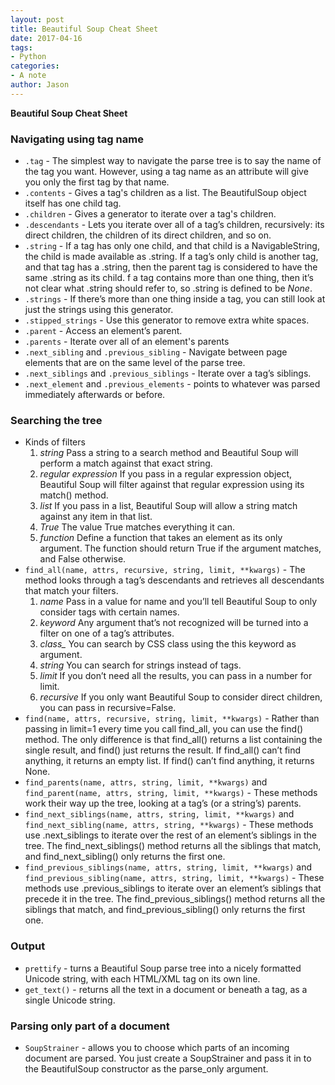 ```yaml
---
layout: post
title: Beautiful Soup Cheat Sheet
date: 2017-04-16
tags:
- Python
categories:
- A note
author: Jason
---
```

**Beautiful Soup Cheat Sheet**

### Navigating using tag name
* `.tag` - The simplest way to navigate the parse tree is to say the name of the tag you want. However, using a tag name as an attribute will give you only the first tag by that name.
* `.contents` - Gives a tag's children as a list. The BeautifulSoup object itself has one child <html> tag.
* `.children` - Gives a generator to iterate over a tag's children.
* `.descendants` - Lets you iterate over all of a tag’s children, recursively: its direct children, the children of its direct children, and so on.
* `.string` - If a tag has only one child, and that child is a NavigableString, the child is made available as .string. If a tag’s only child is another tag, and that tag has a .string, then the parent tag is considered to have the same .string as its child. f a tag contains more than one thing, then it’s not clear what .string should refer to, so .string is defined to be *None*.
* `.strings` - If there’s more than one thing inside a tag, you can still look at just the strings using this generator.
* `.stipped_strings` - Use this generator to remove extra white spaces.
* `.parent` - Access an element’s parent.
* `.parents` - Iterate over all of an element's parents
* `.next_sibling` and `.previous_sibling` - Navigate between page elements that are on the same level of the parse tree.
* `.next_siblings` and `.previous_siblings` - Iterate over a tag’s siblings.
* `.next_element` and `.previous_elements` - points to whatever was parsed immediately afterwards or before.

### Searching the tree
* Kinds of filters
    1. *string* Pass a string to a search method and Beautiful Soup will perform a match against that exact string.
    2. *regular expression* If you pass in a regular expression object, Beautiful Soup will filter against that regular expression using its match() method.
    3. *list* If you pass in a list, Beautiful Soup will allow a string match against any item in that list.
    4. *True* The value True matches everything it can.
    5. *function* Define a function that takes an element as its only argument. The function should return True if the argument matches, and False otherwise.
* `find_all(name, attrs, recursive, string, limit, **kwargs)` - The method looks through a tag’s descendants and retrieves all descendants that match your filters.
    1. *name* Pass in a value for name and you’ll tell Beautiful Soup to only consider tags with certain names.
    2. *keyword* Any argument that’s not recognized will be turned into a filter on one of a tag’s attributes.
    3. *class_* You can search by CSS class using the this keyword as argument.
    4. *string* You can search for strings instead of tags.
    5. *limit* If you don’t need all the results, you can pass in a number for limit.
    6. *recursive* If you only want Beautiful Soup to consider direct children, you can pass in recursive=False.
* `find(name, attrs, recursive, string, limit, **kwargs)` - Rather than passing in limit=1 every time you call find_all, you can use the find() method. The only difference is that find_all() returns a list containing the single result, and find() just returns the result. If find_all() can’t find anything, it returns an empty list. If find() can’t find anything, it returns None.
* `find_parents(name, attrs, string, limit, **kwargs)` and `find_parent(name, attrs, string, limit, **kwargs)` - These methods work their way up the tree, looking at a tag’s (or a string’s) parents.
* `find_next_siblings(name, attrs, string, limit, **kwargs)` and `find_next_sibling(name, attrs, string, **kwargs)` - These methods use .next_siblings to iterate over the rest of an element’s siblings in the tree. The find_next_siblings() method returns all the siblings that match, and find_next_sibling() only returns the first one.
* `find_previous_siblings(name, attrs, string, limit, **kwargs)` and `find_previous_sibling(name, attrs, string, limit, **kwargs)` - These methods use .previous_siblings to iterate over an element’s siblings that precede it in the tree. The find_previous_siblings() method returns all the siblings that match, and find_previous_sibling() only returns the first one.

### Output
* `prettify` - turns a Beautiful Soup parse tree into a nicely formatted Unicode string, with each HTML/XML tag on its own line.
* `get_text()` - returns all the text in a document or beneath a tag, as a single Unicode string.

### Parsing only part of a document
* `SoupStrainer` - allows you to choose which parts of an incoming document are parsed. You just create a SoupStrainer and pass it in to the BeautifulSoup constructor as the parse_only argument.
